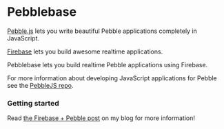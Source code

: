 Pebblebase
=========

[Pebble.js]((https://github.com/pebble/pebblejs/)) lets you write beautiful Pebble applications completely in JavaScript.

[Firebase](https://www.firebase.com/) lets you build awesome realtime applications.

Pebblebase lets you build realtime Pebble applications using Firebase.

For more information about developing JavaScript applications for Pebble see the [PebbleJS repo](https://github.com/pebble/pebblejs/).

### Getting started

Read [the Firebase + Pebble post](http://abe.ghost.io/firebase-pebble/) on my blog for more information!
